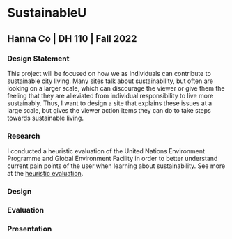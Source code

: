 # SustainableU

## Hanna Co | DH 110 | Fall 2022

### Design Statement
This project will be focused on how we as individuals can contribute to sustainable city living. Many sites talk about sustainability, but often are looking on a larger scale, which can discourage the viewer or give them the feeling that they are alleviated from individual responsibility to live more sustainably. Thus, I want to design a site that explains these issues at a large scale, but gives the viewer action items they can do to take steps towards sustainable living.

### Research
I conducted a heuristic evaluation of the United Nations Environment Programme and Global Environment Facility in order to better understand current pain points of the user when learning about sustainability. See more at the [heuristic evaluation](https://github.com/hannaco/DH110/blob/main/Assignment1/README.md).



### Design

### Evaluation

### Presentation
